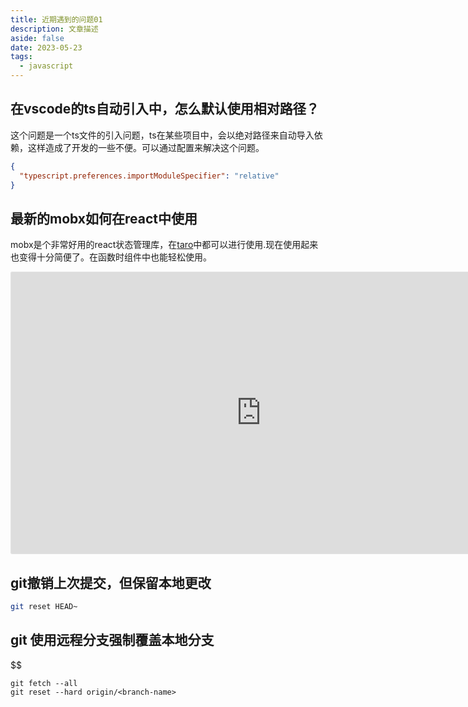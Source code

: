 ```yaml
---
title: 近期遇到的问题01
description: 文章描述
aside: false
date: 2023-05-23
tags:
  - javascript
---
```


## 在vscode的ts自动引入中，怎么默认使用相对路径？

这个问题是一个ts文件的引入问题，ts在某些项目中，会以绝对路径来自动导入依赖，这样造成了开发的一些不便。可以通过配置来解决这个问题。
```json
{
  "typescript.preferences.importModuleSpecifier": "relative"
}
```


## 最新的mobx如何在react中使用

mobx是个非常好用的react状态管理库，在[taro](https://docs.taro.zone/docs/)中都可以进行使用.现在使用起来也变得十分简便了。在函数时组件中也能轻松使用。

<iframe style="border: 1px solid rgba(0, 0, 0, 0.1);border-radius:2px;" width="800" height="450" src="https://codesandbox.io/p/sandbox/nervous-yalow-em4g4z?embed=1" allowfullscreen></iframe>

## git撤销上次提交，但保留本地更改

```sh
git reset HEAD~
```


## git 使用远程分支强制覆盖本地分支
$$
```
git fetch --all
git reset --hard origin/<branch-name>

```
